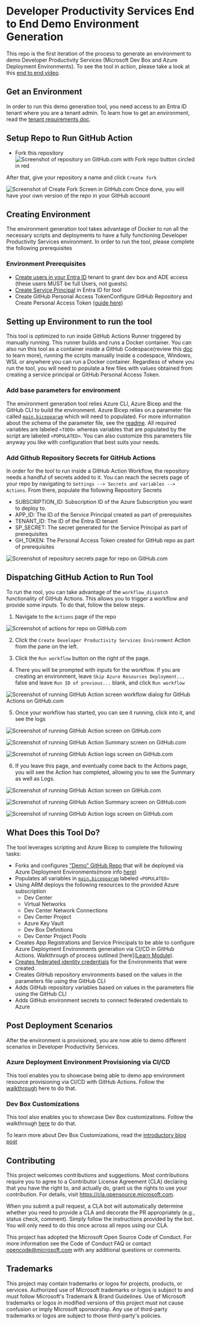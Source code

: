 # Developer Productivity Services End to End Demo Environment Generation

This repo is the first iteration of the process to generate an environment to demo Developer Productivity Services (Microsoft Dev Box and Azure Deployment Environments). To see the tool in action, please take a look at this [end to end video](http://aka.ms/dps/demogen/video).

## Get an Environment

In order to run this demo generation tool, you need access to an Entra ID tenant where you are a tenant admin. To learn how to get an environment, read the [tenant requirements doc](/docs/tenant-requirements.md).

## Setup Repo to Run GitHub Action

- Fork this repository
![Screenshot of repository on GitHub.com with Fork repo button circled in red](/media/fork1.png)

After that, give your repository a name and click `Create fork`

![Screenshot of Create Fork Screen in GitHub.com](/media/fork2.png)
Once done, you will have your own version of the repo in your GitHub account

## Creating Environment

The environment generation tool takes advantage of Docker to run all the necessary scripts and deployments to have a fully functioning Developer Productivity Services environment. In order to run the tool, please complete the following prerequisites

### Environment Prerequisites

- [Create users in your Entra ID](https://learn.microsoft.com/en-us/entra/fundamentals/how-to-create-delete-users#create-a-new-user) tenant to grant dev box and ADE access (these users MUST be full Users, not guests).
- [Create Service Principal](/docs/create-sp.md) in Entra ID for tool
- Create GitHub Personal Access TokenConfigure GitHub Repository and Create Personal Access Token ([guide here](/docs/setup-github-repo.md))

## Setting up Environment to run the tool

This tool is optimized to run inside GitHub Actions Runner triggered by manually running. This runner builds and runs a Docker container. You can also run this tool as a container inside a GitHub Codespace(review this [doc](/docs/codespaces.md) to learn more), running the scripts manually inside a codespace, Windows, WSL or anywhere you can run a Docker container. Regardless of where you run the tool, you will need to populate a few files with values obtained from creating a service principal or GitHub Personal Access Token.

### Add base parameters for environment

The environment generation tool relies Azure CLI, Azure Bicep and the GitHub CLI to build the environment. Azure Bicep relies on a parameter file called [`main.bicepparam`](/src/parameters/main.bicepparam) which will need to populated. For more information about the schema of the parameter file, see the [readme](/bicep-parameters-schema.md). All required variables are labeled `<TODO>` whereas variables that are populated by the script are labeled `<POPULATED>`. You can also customize this parameters file anyway you like with configuration that best suits your needs.

### Add Github Repository Secrets for GitHub Actions

In order for the tool to run inside a GitHub Action Workflow, the repository needs a handful of secrets added to it. You can reach the secrets page of your repo by navigating to `Settings --> Secrets and variables --> Actions`. From there, populate the following Repository Secrets

  - SUBSCRIPTION_ID: Subscription ID of the Azure Subscription you want to deploy to.
  - APP_ID: The ID of the Service Principal created as part of prerequisites
  - TENANT_ID: The ID of the Entra ID tenant
  - SP_SECRET: The secret generated for the Service Principal as part of prerequisites
  - GH_TOKEN: The Personal Access Token created for GitHub repo as part of prerequisites

![Screenshot of repository secrets page for repo on GitHub.com](/media/action-secrets.png)

## Dispatching GitHub Action to Run Tool

To run the rool, you can take advantage of the `workflow_dispatch` functionality of GitHub Actions. This allows you to trigger a workflow and provide some inputs. To do that, follow the below steps.

1. Navigate to the `Actions` page of the repo

![Screenshot of actions for repo on GitHub.com](/media/actions-page.png)

2. Click the `Create Developer Productivity Services Environment` Action from the pane on the left.

3. Click the `Run workflow` button on the right of the page.

4. There you will be prompted with inputs for the workflow. If you are creating an environment, leave `Skip Azure Resources Deployment...` false and leave `Run ID of previous...` blank, and click `Run workflow`

![Screenshot of running GitHub Action screen workflow dialog for GitHub Actions on GitHub.com](/media/run-workflow.png)

5. Once your workflow has started, you can see it running, click into it, and see the logs

![Screenshot of running GitHub Action screen on GitHub.com](/media/running-action1.png)

![Screenshot of running GitHub Action Summary screen on GitHub.com](/media/running-action2.png)

![Screenshot of running GitHub Action logs screen on GitHub.com](/media/action-logs.png)

6. If you leave this page, and eventually come back to the Actions page, you will see the Action has completed, allowing you to see the Summary as well as Logs.

![Screenshot of running GitHub Action screen on GitHub.com](/media/completed-action1.png)

![Screenshot of running GitHub Action Summary screen on GitHub.com](/media/completed-action2.png)

![Screenshot of running GitHub Action logs screen on GitHub.com](/media/completed-action-logs.png)

## What Does this Tool Do?

The tool leverages scripting and Azure Bicep to complete the following tasks:

- Forks and configures ["Demo" GitHub Repo](https://github.com/isaacrlevin/eShop) that will be deployed via Azure Deployment Environments(more info [here](/docs/setup-github-repo.md))
- Populates all variables in [`main.bicepparam`](/src/parameters/main.bicepparam) labeled `<POPULATED>`
- Using ARM deploys the following resources to the provided Azure subscription
  - Dev Center
  - Virtual Networks
  - Dev Center Network Connections
  - Dev Center Project
  - Azure Key Vault
  - Dev Box Definitions
  - Dev Center Project Pools
- Creates App Registrations and Service Principals to be able to configure Azure Deployment Environments generation via CI/CD in GitHub Actions. Walkthrough of process outlined [here]([Learn Module](https://learn.microsoft.com/en-us/azure/deployment-environments/tutorial-deploy-environments-in-cicd-github#51-generate-deployment-identities)).
- [Creates federated identity credentials](https://learn.microsoft.com/en-us/graph/api/application-post-federatedidentitycredentials?view=graph-rest-beta&preserve-view=true) for the Environments that were created.
- Creates GitHub repository environments based on the values in the parameters file using the GitHub CLI
- Adds GitHub repository variables based on values in the parameters file using the GitHub CLI
- Adds GitHub environment secrets to connect federated credentials to Azure

## Post Deployment Scenarios

After the environment is provisioned, you are now able to demo different scenarios in Developer Productivity Services.

### Azure Deployment Environment Provisioning via CI/CD

This tool enables you to showcase being able to demo app environment resource provisioning via CI/CD with GitHub Actions. Follow the [walkthrough](/docs/ade-demo.md) here to do that.

### Dev Box Customizations

This tool also enables you to showcase Dev Box customizations. Follow the walkthrough [here](/docs/devbox-customizations.md) to do that.

To learn more about Dev Box Customizations, read the [introductory blog post](https://techcommunity.microsoft.com/t5/microsoft-developer-community/accelerate-developer-onboarding-with-the-configuration-as-code/ba-p/4062416)

## Contributing
This project welcomes contributions and suggestions. Most contributions require you to agree to a Contributor License Agreement (CLA) declaring that you have the right to, and actually do, grant us the rights to use your contribution. For details, visit https://cla.opensource.microsoft.com.

When you submit a pull request, a CLA bot will automatically determine whether you need to provide a CLA and decorate the PR appropriately (e.g., status check, comment). Simply follow the instructions provided by the bot. You will only need to do this once across all repos using our CLA.

This project has adopted the Microsoft Open Source Code of Conduct. For more information see the Code of Conduct FAQ or contact opencode@microsoft.com with any additional questions or comments.

## Trademarks
This project may contain trademarks or logos for projects, products, or services. Authorized use of Microsoft trademarks or logos is subject to and must follow Microsoft's Trademark & Brand Guidelines. Use of Microsoft trademarks or logos in modified versions of this project must not cause confusion or imply Microsoft sponsorship. Any use of third-party trademarks or logos are subject to those third-party's policies.